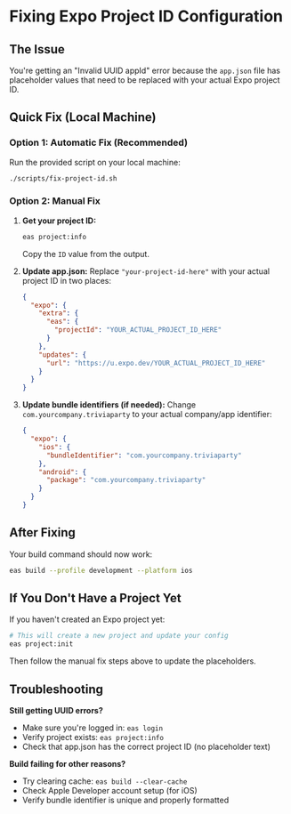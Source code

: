 # Fixing Expo Project ID Configuration

## The Issue
You're getting an "Invalid UUID appId" error because the `app.json` file has placeholder values that need to be replaced with your actual Expo project ID.

## Quick Fix (Local Machine)

### Option 1: Automatic Fix (Recommended)
Run the provided script on your local machine:

```bash
./scripts/fix-project-id.sh
```

### Option 2: Manual Fix

1. **Get your project ID:**
   ```bash
   eas project:info
   ```
   
   Copy the `ID` value from the output.

2. **Update app.json:**
   Replace `"your-project-id-here"` with your actual project ID in two places:
   
   ```json
   {
     "expo": {
       "extra": {
         "eas": {
           "projectId": "YOUR_ACTUAL_PROJECT_ID_HERE"
         }
       },
       "updates": {
         "url": "https://u.expo.dev/YOUR_ACTUAL_PROJECT_ID_HERE"
       }
     }
   }
   ```

3. **Update bundle identifiers (if needed):**
   Change `com.yourcompany.triviaparty` to your actual company/app identifier:
   
   ```json
   {
     "expo": {
       "ios": {
         "bundleIdentifier": "com.yourcompany.triviaparty"
       },
       "android": {
         "package": "com.yourcompany.triviaparty"
       }
     }
   }
   ```

## After Fixing

Your build command should now work:
```bash
eas build --profile development --platform ios
```

## If You Don't Have a Project Yet

If you haven't created an Expo project yet:

```bash
# This will create a new project and update your config
eas project:init
```

Then follow the manual fix steps above to update the placeholders.

## Troubleshooting

**Still getting UUID errors?**
- Make sure you're logged in: `eas login`
- Verify project exists: `eas project:info`
- Check that app.json has the correct project ID (no placeholder text)

**Build failing for other reasons?**
- Try clearing cache: `eas build --clear-cache`
- Check Apple Developer account setup (for iOS)
- Verify bundle identifier is unique and properly formatted